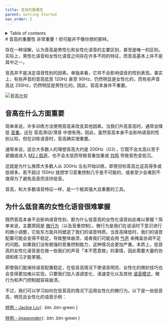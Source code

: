 ```yaml
---
title: 音高的重要性
parent: Getting Started
nav_order: 5
---
```

<details closed markdown="block">
  <summary>
    Table of contents
  </summary>
{: .text-delta }
1. TOC
{:toc}
</details>
# 音高的重要性
非常重要！但可能并不像你想的那样。

存在一种误解，认为音高是男性化和女性化语音的主要区别，甚至是唯一的区别。实际上，男性化语音和女性化语音之间存在许多不同的特征，而音高基本上并不是其中之一。

音高并不是决定语音性别的因素。单独来看，它并不会影响语音的性别表现。事实上，有些声音的音高低至 120Hz 甚至 90Hz，仍然明显是女性化的，而有些声音高达 250Hz，仍然明显是男性化的。因此，音高本身并不重要。

![音高比较](/img/spectropitchcomparison.png)

## 音高在什么方面重要
简单来说，许多训练方法使用音高来改变其他因素。当我们升高音高时，通常会降低 [音重](/wiki/pages/vocal-weight)，这在 音高滑动/滑音 中很有用。因此，虽然音高本身不会影响语音的性别认知，但在训练语音时，音高确实很重要。

通常来说，适合大多数人的理想音高大约是 200Hz（G3），它既不会太高以至于紧绷或进入 [M2 / 假声](/wiki/pages/other-resources/mechanisms)，也不会太低而导致音重加重或 [共鸣](/wiki/pages/resonance) 导致音色变低沉。

这就是为什么推荐大多数人从 200Hz 左右开始训练，即使目标音高比这高得多或低得多。若不超过 150Hz 就想学习音重控制几乎是不可能的，或者至少会难到不值得为了避免高音而坚持低音。

音高，和大多数语音特征一样，是一个极其强大且重要的工具。

## 为什么低音高的女性化语音很难掌握
既然音高本身不会影响语音性别，那为什么低音高的女性化语音如此难以掌握？简单来说，主要原因是 [微行为](/wiki/pages/microbehaviours)（以及音重控制）。微行为是我们在说话时下意识进行的微小调整，它些东方面共同塑造了我们的语音特质。当音高降低时，我们的语音配置可能会变得不稳定，导致整体崩溃，或者我们可能会用 [气声](/wiki/pages/clarity/breathiness) 来掩盖协调不足的问题。如果我们没有极强的音重控制能力，这种情况会更加严重。本质上，低音高的女性化语音是在做一些我们的声音「本不愿意做」的事情，因此需要大量的协调和练习才能掌握。

即使我们能保持语音配置稳定，在低音高情况下使语音明亮、女性化的微妙技巧也会变得更加难以实现。只要我们加入语调变化、语速变化以及其他 [语音模式](/wiki/pages/speech-patterns)，微行为和声门控制就容易崩溃。

不过，我们可以学习如何在低音高的情况下运用女性化的微行为。以下是一些低音高、明亮且女性化的语音示例：

[样例 - Jackie Liu](/wiki/pages/voice-examples/#jackie-liu){: .btn .btn-green }

[样例 - imawonder](/wiki/pages/voice-examples/#imawonder){: .btn .btn-green }






<!--  -->

